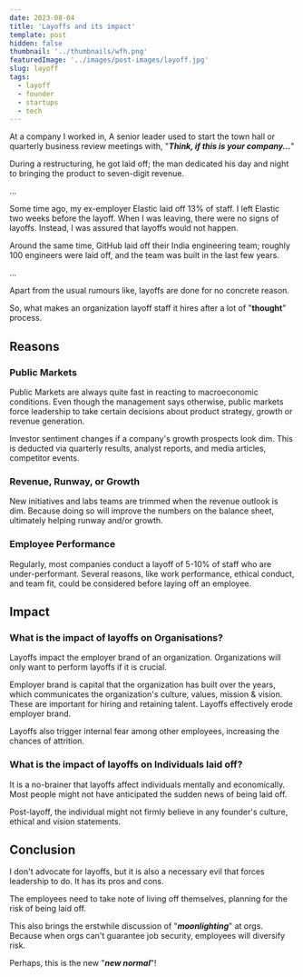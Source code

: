 ```yaml
---
date: 2023-08-04
title: 'Layoffs and its impact'
template: post
hidden: false
thumbnail: '../thumbnails/wfh.png'
featuredImage: '../images/post-images/layoff.jpg'
slug: layoff
tags:
  - layoff
  - founder
  - startups
  - tech
---
```


At a company I worked in, A senior leader used to start the town hall or quarterly business review meetings with, "**_Think, if this is your company..._**"

During a restructuring, he got laid off; the man dedicated his day and night to bringing the product to seven-digit revenue.

...

Some time ago, my ex-employer Elastic laid off 13% of staff. I left Elastic two weeks before the layoff. When I was leaving, there were no signs of layoffs. Instead, I was assured that layoffs would not happen. 

Around the same time, GitHub laid off their  India engineering team; roughly 100 engineers were laid off, and the team was built in the last few years. 

...

Apart from the usual rumours like, layoffs are done for no concrete reason. 

So, what makes an organization layoff staff it hires after a lot of "**thought**" process. 

## Reasons

### Public Markets

Public Markets are always quite fast in reacting to macroeconomic conditions. Even though the management says otherwise, public markets force leadership to take certain decisions about product strategy, growth or revenue generation. 

Investor sentiment changes if a company's growth prospects look dim. This is deducted via quarterly results, analyst reports, and media articles, competitor events.   

### Revenue, Runway, or Growth

New initiatives and labs teams are trimmed when the revenue outlook is dim. Because doing so will improve the numbers on the balance sheet, ultimately helping runway and/or growth.

### Employee Performance

Regularly, most companies conduct a layoff of 5-10% of staff who are under-performant. Several reasons, like work performance, ethical conduct, and team fit, could be considered before laying off an employee. 

## Impact

### What is the impact of layoffs on Organisations?

Layoffs impact the employer brand of an organization. Organizations will only want to perform layoffs if it is crucial. 

Employer brand is capital that the organization has built over the years, which communicates the organization's culture, values, mission & vision. These are important for hiring and retaining talent. Layoffs effectively erode employer brand.

Layoffs also trigger internal fear among other employees, increasing the chances of attrition. 

### What is the impact of layoffs on Individuals laid off?

It is a no-brainer that layoffs affect individuals mentally and economically. Most people might not have anticipated the sudden news of being laid off.

Post-layoff, the individual might not firmly believe in any founder's culture, ethical and vision statements. 

## Conclusion

I don't advocate for layoffs, but it is also a necessary evil that forces leadership to do. It has its pros and cons. 

The employees need to take note of living off themselves, planning for the risk of being laid off. 

This also brings the erstwhile discussion of "**_moonlighting_**" at orgs. Because when orgs can't guarantee job security, employees will diversify risk. 

Perhaps, this is the new "**_new normal_**"!